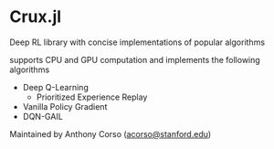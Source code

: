 # Crux.jl

Deep RL library with concise implementations of popular algorithms

supports CPU and GPU computation and implements the following algorithms

* Deep Q-Learning
  * Prioritized Experience Replay
* Vanilla Policy Gradient
* DQN-GAIL

Maintained by Anthony Corso (acorso@stanford.edu)